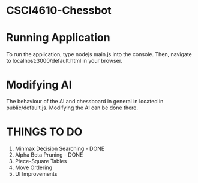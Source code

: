 # CSCI4610-Chessbot

# Running Application
To run the application, type nodejs main.js into the console. 
Then, navigate to localhost:3000/default.html in your browser.

# Modifying AI
The behaviour of the AI and chessboard in general in located in public/default.js.
Modifying the AI can be done there.

# THINGS TO DO 
1. Minmax Decision Searching - DONE
2. Alpha Beta Pruning - DONE
3. Piece-Square Tables
4. Move Ordering
5. UI Improvements

